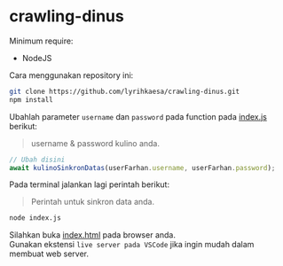 # crawling-dinus

Minimum require:

- NodeJS

Cara menggunakan repository ini:

```bash
git clone https://github.com/lyrihkaesa/crawling-dinus.git
npm install
```

Ubahlah parameter `username` dan `password` pada function pada [index.js](index.js) berikut:

> username & password kulino anda.

```javascript
// Ubah disini
await kulinoSinkronDatas(userFarhan.username, userFarhan.password);
```

Pada terminal jalankan lagi perintah berikut:

> Perintah untuk sinkron data anda.

```bash
node index.js
```

Silahkan buka [index.html](index.html) pada browser anda.  
Gunakan ekstensi `live server pada VSCode` jika ingin mudah dalam membuat web server.
